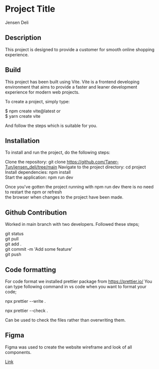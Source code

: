 # Project Title

Jensen Deli

## Description

This project is designed to provide a customer for smooth online shopping experience.

## Build

This project has been built using Vite. Vite is a frontend developing environment that aims to provide a faster and leaner development experience for modern web projects.

To create a project, simply type:

$ npm create vite@latest or \
$ yarn create vite

And follow the steps which is suitable for you.

## Installation

To install and run the project, do the following steps:

Clone the repository: git clone https://github.com/Taner-Tun/jensen_deli/tree/main
Navigate to the project directory: cd project\
Install dependencies: npm install\
Start the application: npm run dev

Once you've gotten the project running with npm run dev there is no need to restart the npm or refresh\
the browser when changes to the project have been made.

## Github Contribution

Worked in main branch with two developers. Followed these steps;

git status\
git pull\
git add .\
git commit -m 'Add some feature'\
git push

## Code formatting

For code format we installed prettier package from https://prettier.io/
You can type following command in vs code when you want to format your code;

npx prettier --write .

npx prettier --check .

Can be used to check the files rather than overwriting them.

## Figma

Figma was used to create the website wireframe and look of all components.

[Link](https://www.figma.com/file/oQF8O5ObNvNEXUhdC2HlVR/JensenDeli?type=design&node-id=0%3A1&t=GEDD1oZhutEhzDks-1)
